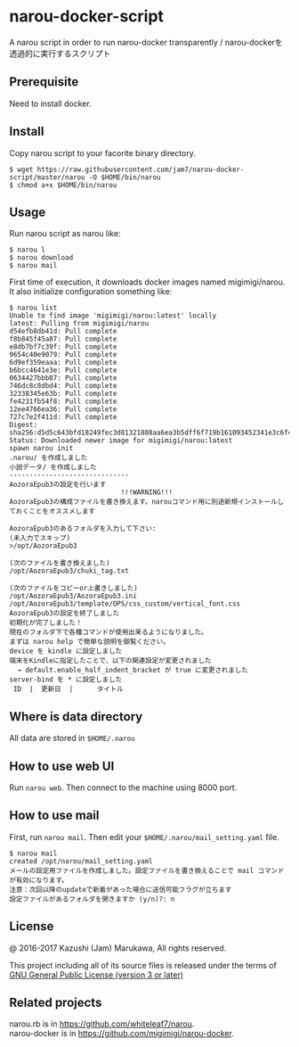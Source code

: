 # narou-docker-script
A narou script in order to run narou-docker transparently / narou-dockerを透過的に実行するスクリプト

## Prerequisite

Need to install docker.

## Install

Copy narou script to your facorite binary directory.

```
$ wget https://raw.githubusercontent.com/jam7/narou-docker-script/master/narou -O $HOME/bin/narou
$ chmod a+x $HOME/bin/narou
```

## Usage

Run narou script as narou like:

```
$ narou l
$ narou download
$ narou mail
```

First time of execution, it downloads docker images named migimigi/narou.  It also initialize configuration something like:

```
$ narou list
Unable to find image 'migimigi/narou:latest' locally
latest: Pulling from migimigi/narou
d54efb8db41d: Pull complete 
f8b845f45a87: Pull complete 
e8db7bf7c39f: Pull complete 
9654c40e9079: Pull complete 
6d9ef359eaaa: Pull complete 
b6bcc4641e3e: Pull complete 
0634427bbb87: Pull complete 
746dc8c8dbd4: Pull complete 
32338345e63b: Pull complete 
fe4231fb54f8: Pull complete 
12ee4766ea36: Pull complete 
727c7e2f411d: Pull complete 
Digest: sha256:d5d5c643bfd18249fec3d81321808aa6ea3b5dff6f719b161093452341e3c6f4
Status: Downloaded newer image for migimigi/narou:latest
spawn narou init
.narou/ を作成しました
小説データ/ を作成しました
------------------------------
AozoraEpub3の設定を行います
                            !!!WARNING!!!                             
AozoraEpub3の構成ファイルを書き換えます。narouコマンド用に別途新規インストールしておくことをオススメします

AozoraEpub3のあるフォルダを入力して下さい:
(未入力でスキップ)
>/opt/AozoraEpub3

(次のファイルを書き換えました)
/opt/AozoraEpub3/chuki_tag.txt

(次のファイルをコピーor上書きしました)
/opt/AozoraEpub3/AozoraEpub3.ini
/opt/AozoraEpub3/template/OPS/css_custom/vertical_font.css
AozoraEpub3の設定を終了しました
初期化が完了しました！
現在のフォルダ下で各種コマンドが使用出来るようになりました。
まずは narou help で簡単な説明を御覧ください。
device を kindle に設定しました
端末をKindleに指定したことで、以下の関連設定が変更されました
  → default.enable_half_indent_bracket が true に変更されました
server-bind を * に設定しました
 ID  |  更新日  |      タイトル
```

## Where is data directory

All data are stored in `$HOME/.narou`

## How to use web UI

Run `narou web`.  Then connect to the machine using 8000 port.

## How to use mail

First, run `narou mail`.  Then edit your `$HOME/.narou/mail_setting.yaml` file.

```
$ narou mail
created /opt/narou/mail_setting.yaml
メールの設定用ファイルを作成しました。設定ファイルを書き換えることで mail コマンドが有効になります。
注意：次回以降のupdateで新着があった場合に送信可能フラグが立ちます
設定ファイルがあるフォルダを開きますか (y/n)?: n
```

## License

@ 2016-2017 Kazushi (Jam) Marukawa, All rights reserved.

This project including all of its source files is released under the terms of [GNU General Public License (version 3 or later)](http://www.gnu.org/licenses/gpl.txt)

## Related projects

narou.rb is in https://github.com/whiteleaf7/narou.  
narou-docker is in https://github.com/migimigi/narou-docker.


